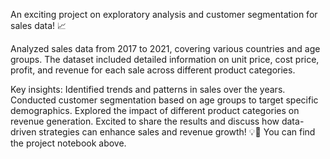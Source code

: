 An exciting project on exploratory analysis and customer segmentation for sales data! 📈

Analyzed sales data from 2017 to 2021, covering various countries and age groups. The dataset included detailed information on unit price, cost price, profit, and revenue for each sale across different product categories.

Key insights:
Identified trends and patterns in sales over the years.
Conducted customer segmentation based on age groups to target specific demographics.
Explored the impact of different product categories on revenue generation.
Excited to share the results and discuss how data-driven strategies can enhance sales and revenue growth! 💡💼
You can find the project notebook above.
